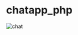 # chatapp_php
![chat](https://user-images.githubusercontent.com/48275082/82551795-82270000-9b7e-11ea-8873-4664c5753ebc.png)


